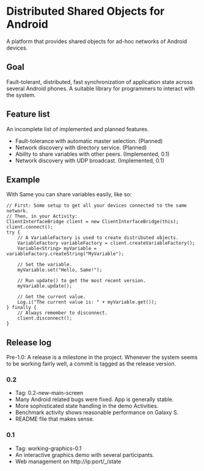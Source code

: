 # Distributed Shared Objects for Android
A platform that provides shared objects for ad-hoc networks of Android devices.

## Goal
Fault-tolerant, distributed, fast synchronization of application state across
several Android phones. A suitable library for programmers to interact with the
system.

## Feature list
An incomplete list of implemented and planned features.

* Fault-tolerance with automatic master selection. (Planned)
* Network discovery with directory service. (Planned)
* Ability to share variables with other peers. (Implemented, 0.1)
* Network discovery with UDP broadcast. (Implemented, 0.1)

## Example
With Same you can share variables easily, like so:

    // First: Some setup to get all your devices connected to the same network.
    // Then, in your Activity:
    ClientInterfaceBridge client = new ClientInterfaceBridge(this);
    client.connect();
    try {
        // A VariableFactory is used to create distributed objects.
        VariableFactory variableFactory = client.createVariableFactory();
        Variable<String> myVariable = variableFactory.createString("MyVariable");

        // Set the variable.
        myVariable.set("Hello, Same!");

        // Run update() to get the most recent version.
        myVariable.update();

        // Get the current value.
        Log.i("The current value is: " + myVariable.get());
    } finally {
        // Always remember to disconnect.
        client.disconnect();
    }

## Release log
Pre-1.0: A release is a milestone in the project. Whenever the system seems to
be working fairly well, a commit is tagged as the release version.

### 0.2
* Tag: 0.2-new-main-screen
* Many Android related bugs were fixed. App is generally stable.
* More sophisticated state handling in the demo Activities.
* Benchmark activity shows reasonable performance on Galaxy S.
* README file that makes sense.

### 0.1
* Tag: working-graphics-0.1
* An interactive graphics demo with several participants.
* Web management on http://ip:port/_/state
